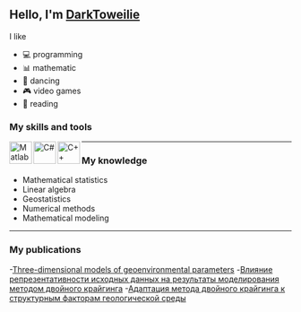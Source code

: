 ## Hello, I'm [DarkToweilie](https://github.com/DarkTowelie)

I like
- :computer: programming 
- :bar_chart: mathematic 
- :dancers: dancing 
- :video_game: video games 
- :closed_book: reading 

### My skills and tools
[<img align="left" alt="Matlab" width="40px" src="https://upload.wikimedia.org/wikipedia/commons/2/21/Matlab_Logo.png" />](https://www.mathworks.com/products/matlab.html)
[<img align="left" alt="C#" width="40px" src="https://upload.wikimedia.org/wikipedia/commons/thumb/0/0d/C_Sharp_wordmark.svg/1200px-C_Sharp_wordmark.svg.png" />](https://docs.microsoft.com/ru-ru/dotnet/csharp/)
[<img align="left" alt="C++" width="40px" src="https://upload.wikimedia.org/wikipedia/commons/thumb/1/18/ISO_C%2B%2B_Logo.svg/1200px-ISO_C%2B%2B_Logo.svg.png" />](https://docs.microsoft.com/ru-ru/cpp/?view=vs-2019)

---

### My knowledge
- Mathematical statistics
- Linear algebra
- Geostatistics
- Numerical methods
- Mathematical modeling

---

### My publications
-[Three-dimensional models of geoenvironmental parameters](https://download.atlantis-press.com/article/25856148.pdf)
-[Влияние репрезентативности исходных данных на результаты моделирования методом двойного крайгинга](http://izvestiya.tpu.ru/archive/article/view/53)
-[Адаптация метода двойного крайгинга к структурным факторам геологической среды](https://journals.nstu.ru/vestnik/download_article?id=23421)
